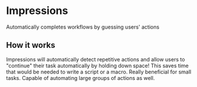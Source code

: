 # Impressions
Automatically completes workflows by guessing users' actions

## How it works
Impressions will automatically detect repetitive actions and allow users to "continue" their task automatically by holding down space! This saves time that would be needed to write a script or a macro. Really beneficial for small tasks. Capable of automating large groups of actions as well. 
